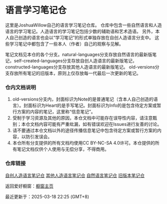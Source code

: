 # 语言学习笔记仓

这里是JoshuaWillow自己的语言学习笔记仓库。
仓库中包含一些自然语言和人造语言的学习笔记。人造语言的学习笔记包括少数的辅助语和艺术造语。
另外，本人自己创造的语言也会以“学习笔记”的形式单独存放在自创人造语言分支中。
这些学习笔记中都包含了一些本人（作者）自己的观察与见解。

笔记文档见本仓的各个分支。natural-languages分支存放自然语言的最新版笔记，self-created-languages分支存放自创人造语言的最新版笔记，constructed-languages分支存放其他人造语言的最新版笔记。
old-versions分支存放所有笔记的旧版本，原则上仅存放每一代最后一次更新的笔记。

### 仓内文档说明
1. old-versions分支内，封面标识为Note的是普通笔记（含本人自己创造的语言）。封面标识为Heart的是手写笔记。封面标识为Info的是包含待定方案或暂行方案的内容的笔记，这里称“信息笔记”。
2. 受制于学习资源及其他的原因，本仓文档中可能存在误导性内容，请注意甄别；本仓文档内容可能有严重纰漏，如有错误欢迎在Issues进行友善的讨论。
3. 请不要通过本仓文档以外的途径传播信息笔记中包含待定方案或暂行方案的内容，以防引发误会。
4. 本仓所有分支提供的所有文档均使用CC BY-NC-SA 4.0许可。本仓提供的所有笔记文档仅供个人使用与无偿分享，不得商用。

### 仓库链接
[自创人造语言笔记仓](https://github.com/WseriesY/multilang-resource/tree/self-created-languages)
[其他人造语言笔记仓](https://github.com/WseriesY/multilang-resource/tree/constructed-languages)
[自然语言笔记仓](https://github.com/WseriesY/multilang-resource/tree/natural-languages)
[旧版本笔记仓](https://github.com/WseriesY/multilang-resource/tree/old-versions)

返回爱好橱窗：[橱窗主页](https://wseriesy.github.io/)

最近更新于：2025-03-18 22:25 (GMT+8)
